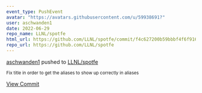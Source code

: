 ```yaml
---
event_type: PushEvent
avatar: "https://avatars.githubusercontent.com/u/59938691?"
user: aschwanden1
date: 2022-06-29
repo_name: LLNL/spotfe
html_url: https://github.com/LLNL/spotfe/commit/f4c627200b59bbbf4f6f9169da003f2b5b8166eb
repo_url: https://github.com/LLNL/spotfe
---
```


<a href='https://github.com/aschwanden1' target='_blank'>aschwanden1</a> pushed to <a href='https://github.com/LLNL/spotfe' target='_blank'>LLNL/spotfe</a>

<small>Fix title in order to get the aliases to show up correctly in aliases</small>

<a href='https://github.com/LLNL/spotfe/commit/f4c627200b59bbbf4f6f9169da003f2b5b8166eb' target='_blank'>View Commit</a>